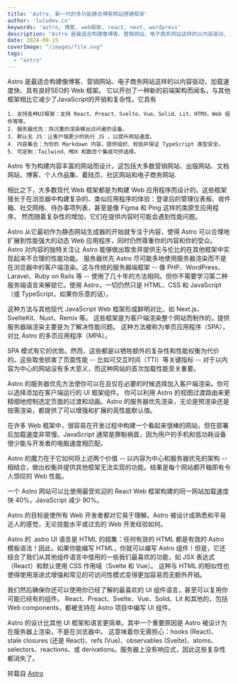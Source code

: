 ```yaml
---
title: 'Astro, 新一代的多功能静态博客网站搭建框架'
author: 'luludev.cn'
keywords: 'astro, 博客, web框架, react, next, wordpress'
description: "Astro 是最适合构建像博客、营销网站、电子商务网站这样的以内容驱动, 加载速度快、具有良好SEO的 Web 框架"
date: 2024-09-15
coverImage: "/images/file.svg"
tags:
  - "astro"
---
```

Astro 是最适合构建像博客、营销网站、电子商务网站这样的以内容驱动，加载速度快、具有良好SEO的 Web 框架。
它以开创了一种新的前端架构而闻名，与其他框架相比它减少了JavaScript的开销和复杂性。它具有

    1. 支持各种UI框架：支持 React、Preact、Svelte、Vue、Solid、Lit、HTMX、Web 组件等等。
    2. 服务器优先：将沉重的渲染移出访问者的设备。
    3. 默认无 JS：让客户端更少的执行 JS ，以提升网站速度。
    4. 内容集合：为你的 Markdown 内容，提供组织、校验并保证 TypeScript 类型安全。
    5. 可定制：Tailwind、MDX 和数百个集成可供选择。

Astro 专为构建内容丰富的网站而设计。这包括大多数营销网站、出版网站、文档网站、博客、个人作品集、着陆页、社区网站和电子商务网站.

相比之下，大多数现代 Web 框架都是为构建 Web 应用程序而设计的。这些框架擅长于在浏览器中构建复杂的、类似应用程序的体验：登录后的管理仪表板、收件箱、社交网络、待办事项列表，甚至是像 Figma 和 Ping 这样的类原生应用程序。
然而随着复杂性的增加，它们在提供内容时可能会遇到性能问题。

Astro 从它最初作为静态网站生成器的开始就专注于内容，使得 Astro 可以合理地扩展到性能强大的动态 Web 应用程序，同时仍然尊重你的内容和你的受众。Astro 对内容的独特关注让 Astro 能够做出取舍并提供无与伦比的在其他框架中实现起来不合理的性能功能。
服务器优先
Astro 尽可能多地使用服务器渲染而不是在浏览器中的客户端渲染。这与传统的服务器端框架 -- 像 PHP、WordPress、Laravel、Ruby on Rails 等 -- 使用了几十年的方法相同。但你不需要学习第二种服务端语言来解锁它。使用 Astro，一切仍然只是 HTML、CSS 和 JavaScript（或 TypeScript，如果你乐意的话）。

这种方法与其他现代 JavaScript Web 框架形成鲜明对比，如 Next.js、SvelteKit、Nuxt、Remix 等。
这些框架是为客户端渲染整个网站而制作的，提供服务器端渲染主要是为了解决性能问题。
这种方法被称为单页应用程序（SPA），对比 Astro 的多页应用程序（MPA）。

SPA 模式有它的优势。然而，这些都是以牺牲额外的复杂性和性能权衡为代价的。这些取舍损害了页面性能 -- 比如可交互时间（TTI）等关键指标 -- 对于以内容为中心的网站没有多大意义，而这种网站的首次加载性能至关重要。

Astro 的服务器优先方法使你可以在且仅在必要的时候选择加入客户端渲染。你可以选择添加在客户端运行的 UI 框架组件。
你可以利用 Astro 的视图过渡路由来更精细地控制选定页面的过渡和动画。Astro 的服务器优先渲染，无论是预渲染还是按需渲染，都提供了可以增强和扩展的高性能默认值。

在许多 Web 框架中，很容易在开发过程中构建一个看起来很棒的网站，但在部署后加载速度非常慢。JavaScript 通常是罪魁祸首，因为用户的手机和低功耗设备很少能与开发者的电脑速度相匹配。

Astro 的魔力在于它如何将上述两个价值 -- 以内容为中心和服务器优先的架构 -- 相结合，做出权衡并提供其他框架无法实现的功能。结果是每个网站都开箱即有令人惊叹的 Web 性能。

一个 Astro 网站可以比使用最受欢迎的 React Web 框架构建的同一网站加载速度快 40%，JavaScript 减少 90%。

Astro 的目标是使所有 Web 开发者都对它易于理解。Astro 被设计成熟悉和平易近人的感觉，无论技能水平或过去的 Web 开发经验如何。

Astro 的 .astro UI 语言是 HTML 的超集：任何有效的 HTML 都是有效的 Astro 模板语法！因此，如果你能编写 HTML，你就可以编写 Astro 组件！但是，它还结合了我们从其他组件语言中借用的一些我们最喜欢的功能，如 JSX 表达式（React）和默认使用 CSS 作用域（Svelte 和 Vue）。
这种与 HTML 的相似性也使得使用渐进式增强和常见的可访问性模式变得更加容易而无额外开销。

我们然后确保你还可以使用你已经了解的最喜欢的 UI 组件语言，甚至可以复用你可能已经有的组件。
React、Preact、Svelte、Vue、Solid、Lit 和其他的，包括 Web components，都被支持在 Astro 项目中编写 UI 组件。

Astro 的设计比其他 UI 框架和语言更简单。其中一个重要原因是 Astro 被设计为在服务器上渲染，不是在浏览器中。
这意味着你无需担心：hooks (React)、stale closures (还是 React)、refs (Vue)、observables (Svelte)、atoms、selectors、reactions、或 derivations。服务器上没有响应式，因此这些复杂性都消失了。

转载自 [Astro](https://docs.astro.build/zh-cn/concepts/why-astro/)